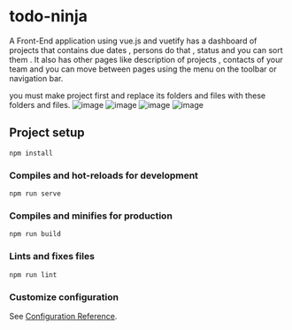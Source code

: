 # todo-ninja
A Front-End application using vue.js and vuetify has a dashboard of projects that contains due dates , persons do that , status and you can sort them . It also has other pages like description of projects , contacts of your team and you can move between pages using the menu on the toolbar or  navigation bar.

you must make project first and replace its folders and files with these folders and files.
![image](https://user-images.githubusercontent.com/54478282/128617663-d0b7471c-7290-41fa-a81d-2e0ea875dbe7.png)
![image](https://user-images.githubusercontent.com/54478282/128617676-0bc65f1a-f6fa-423f-a985-755732b1ac5e.png)
![image](https://user-images.githubusercontent.com/54478282/128617685-e0a00aeb-ed52-460f-9bab-60621a755b4e.png)
![image](https://user-images.githubusercontent.com/54478282/128617690-402130c5-94cf-424d-9468-3b83891ccc32.png)

## Project setup
```
npm install
```

### Compiles and hot-reloads for development
```
npm run serve
```

### Compiles and minifies for production
```
npm run build
```

### Lints and fixes files
```
npm run lint
```

### Customize configuration
See [Configuration Reference](https://cli.vuejs.org/config/).
